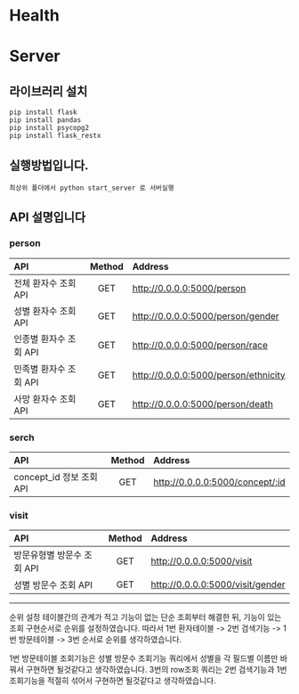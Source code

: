 # Health

# Server

## 라이브러리 설치

```
pip install flask
pip install pandas
pip install psycopg2
pip install flask_restx
```

## 실행방법입니다.
`최상위 폴더에서 python start_server 로 서버실행 `

## API 설명입니다

### person
API | Method | Address
:-----|:------:|:------|
전체 환자수 조회 API | GET | http://0.0.0.0:5000/person |
성별 환자수 조회 API | GET | http://0.0.0.0:5000/person/gender |
인종별 환자수 조회 API | GET | http://0.0.0.0:5000/person/race |
민족별 환자수 조회 API | GET | http://0.0.0.0:5000/person/ethnicity |
사망 환자수 조회 API | GET | http://0.0.0.0:5000/person/death |


### serch
API | Method | Address
:-----|:------:|:------|
concept_id 정보 조회 API | GET | http://0.0.0.0:5000/concept/:id |

### visit
API | Method | Address
:-----|:------:|:------|
방문유형별 방문수 조회 API | GET | http://0.0.0.0:5000/visit |
성별 방문수 조회 API | GET | http://0.0.0.0:5000/visit/gender |

---------

순위 설정
테이블간의 관계가 적고 기능이 없는 단순 조회부터 해결한 뒤, 기능이 있는 조회 구현순서로 순위를 설정하였습니다.
따라서 1번 환자테이블 -> 2번 검색기능 -> 1번 방문테이블 -> 3번 순서로 순위를 생각하였습니다.

1번 방문테이블 조회기능은 성별 방문수 조회기능 쿼리에서 성별을 각 필드별 이름만 바꿔서 구현하면 될것같다고 생각하였습니다.
3번의 row조회 쿼리는 2번 검색기능과 1번 조회기능을 적절히 섞어서 구현하면 될것같다고 생각하였습니다.






